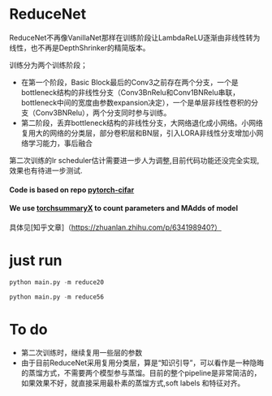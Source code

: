 # ReduceNet
ReduceNet不再像VanillaNet那样在训练阶段让LambdaReLU逐渐由非线性转为线性，也不再是DepthShrinker的精简版本。

训练分为两个训练阶段；
* 在第一个阶段，Basic Block最后的Conv3之前存在两个分支，一个是bottleneck结构的非线性分支（Conv3BnRelu和Conv1BNRelu串联，bottleneck中间的宽度由参数expansion决定），一个是单层非线性卷积的分支（Conv3BNRelu），两个分支同时参与训练。
* 第二阶段，丢弃bottleneck结构的非线性分支，大网络退化成小网络。小网络复用大的网络的分类层，部分卷积层和BN层，引入LORA非线性分支增加小网络学习能力，事后融合

第二次训练的lr scheduler估计需要进一步人为调整,目前代码功能还没完全实现,效果也有待进一步测试.



#### Code is based on repo [pytorch-cifar](https://github.com/kuangliu/pytorch-cifar)

#### We use [torchsummaryX](https://github.com/nmhkahn/torchsummaryX) to count parameters and MAdds of model

具体见[知乎文章]（https://zhuanlan.zhihu.com/p/634198940?）




# just run
```python
python main.py -m reduce20
```
```python
python main.py -m reduce56
```



# To do

* 第二次训练时，继续复用一些层的参数
* 由于目前ReduceNet采用复用分类层，算是“知识引导”，可以看作是一种隐晦的蒸馏方式，不需要两个模型参与蒸馏。目前的整个pipeline是非常简洁的，如果效果不好，就直接采用最朴素的蒸馏方式,soft labels 和特征对齐。






